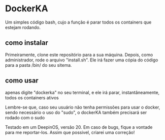# DockerKA
Um simples código bash, cujo a função é parar todos os containers que estejam rodando.

## como instalar
Primeiramente, clone este repositório para a sua máquina.
Depois, como administrador, rode o arquivo "install.sh". Ele irá fazer uma cópia do código para a pasta /bin/ do seu sitema.

## como usar
apenas digite "dockerka" no seu terminal, e ele irá parar, instantâneamente, todos os containers ativos

Lembre-se que, caso seu usuário não tenha permissões para usar o docker, sendo necessário o uso do "sudo", o dockerKA também precisará ser rodado com o sudo

Testado em um DeepinOS, versão 20.
Em caso de bugs, fique a vontade para me reportar-los. Assim que possivel, criarei uma correção!
